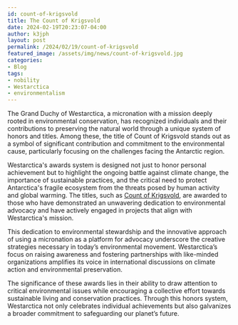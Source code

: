 ```yaml
---
id: count-of-krigsvold
title: The Count of Krigsvold
date: 2024-02-19T20:23:07-04:00
author: k3jph
layout: post
permalink: /2024/02/19/count-of-krigsvold
featured_image: /assets/img/news/count-of-krigsvold.jpg
categories:
- Blog 
tags:
- nobility
- Westarctica
- environmentalism
---
```


The Grand Duchy of Westarctica, a micronation with a mission deeply rooted in
environmental conservation, has recognized individuals and their contributions
to preserving the natural world through a unique system of honors and titles.
Among these, the title of Count of Krigsvold stands out as a symbol of
significant contribution and commitment to the environmental cause, particularly
focusing on the challenges facing the Antarctic region.

Westarctica's awards system is designed not just to honor personal achievement
but to highlight the ongoing battle against climate change, the importance of
sustainable practices, and the critical need to protect Antarctica's fragile
ecosystem from the threats posed by human activity and global warming. The
titles, such as [Count of Krigsvold](/service/westarctica), are awarded to those
who have demonstrated an unwavering dedication to environmental advocacy and
have actively engaged in projects that align with Westarctica's mission.

This dedication to environmental stewardship and the innovative approach of
using a micronation as a platform for advocacy underscore the creative
strategies necessary in today’s environmental movement. Westarctica’s focus on
raising awareness and fostering partnerships with like-minded organizations
amplifies its voice in international discussions on climate action and
environmental preservation.

The significance of these awards lies in their ability to draw attention to
critical environmental issues while encouraging a collective effort towards
sustainable living and conservation practices. Through this honors system,
Westarctica not only celebrates individual achievements but also galvanizes a
broader commitment to safeguarding our planet’s future.

